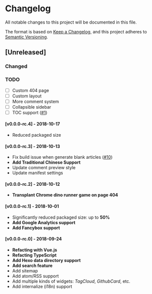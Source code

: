 # Changelog
All notable changes to this project will be documented in this file.

The format is based on [Keep a Changelog](https://keepachangelog.com/en/1.0.0/),
and this project adheres to [Semantic Versioning](https://semver.org/spec/v2.0.0.html).

## [Unreleased]

### Changed

### TODO

- [ ] Custom 404 page
- [ ] Custom layout
- [ ] More comment system
- [ ] Collapsible sidebar
- [ ] TOC support ([#1](https://github.com/Mitscherlich/hexo-theme-amber/issues/1))

#### [v0.0.0-rc.4] - 2018-10-17

- Reduced packaged size

#### [v0.0.0-rc.3] - 2018-10-13

- Fix build issue when generate blank articles ([#10](https://github.com/Mitscherlich/mitscherlich.me/issues/10))
- **Add Traditional Chinese Support**
- Update comment preview style
- Update manifest settings

#### [v0.0.0-rc.2] - 2018-10-12

- **Transplant Chrome dino runner game on page 404**

#### [v0.0.0-rc.1] - 2018-10-01

- Significantly reduced packaged size: up to **50%**
- **Add Google Analytics support**
- **Add Fancybox support**

#### [v0.0.0-rc.0] - 2018-09-24

- **Refacting with Vue.js**
- **Refacting TypeScript**
- **Add Hexo data directory support**
- **Add search feature**
- Add sitemap
- Add atom/RSS support
- Add multiple kinds of widgets: *TagCloud*, *GithubCard*, etc.
- Add internalize (i18n) support
